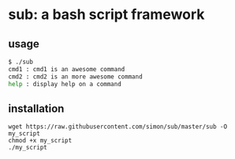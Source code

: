 # sub: a bash script framework



## usage 

``` bash
$ ./sub
cmd1 : cmd1 is an awesome command
cmd2 : cmd2 is an more awesome command
help : display help on a command
```

## installation

    wget https://raw.githubusercontent.com/simon/sub/master/sub -O my_script
    chmod +x my_script
    ./my_script



